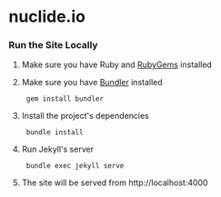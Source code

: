 # nuclide.io

### Run the Site Locally

1. Make sure you have Ruby and [RubyGems](https://rubygems.org/) installed
2. Make sure you have [Bundler](http://bundler.io/) installed

        gem install bundler
3. Install the project's dependencies

        bundle install
4. Run Jekyll's server

        bundle exec jekyll serve
5. The site will be served from http://localhost:4000
